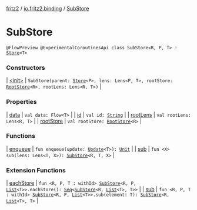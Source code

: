 [fritz2](../../index.md) / [io.fritz2.binding](../index.md) / [SubStore](./index.md)

# SubStore

`@FlowPreview @ExperimentalCoroutinesApi class SubStore<R, P, T> : `[`Store`](../-store/index.md)`<T>`

### Constructors

| [&lt;init&gt;](-init-.md) | `SubStore(parent: `[`Store`](../-store/index.md)`<P>, lens: Lens<P, T>, rootStore: `[`RootStore`](../-root-store/index.md)`<R>, rootLens: Lens<R, T>)` |

### Properties

| [data](data.md) | `val data: Flow<T>` |
| [id](id.md) | `val id: `[`String`](https://kotlinlang.org/api/latest/jvm/stdlib/kotlin/-string/index.html) |
| [rootLens](root-lens.md) | `val rootLens: Lens<R, T>` |
| [rootStore](root-store.md) | `val rootStore: `[`RootStore`](../-root-store/index.md)`<R>` |

### Functions

| [enqueue](enqueue.md) | `fun enqueue(update: `[`Update`](../-update.md)`<T>): `[`Unit`](https://kotlinlang.org/api/latest/jvm/stdlib/kotlin/-unit/index.html) |
| [sub](sub.md) | `fun <X> sub(lens: Lens<T, X>): `[`SubStore`](./index.md)`<R, T, X>` |

### Extension Functions

| [eachStore](../each-store.md) | `fun <R, P, T : withId> `[`SubStore`](./index.md)`<R, P, `[`List`](https://kotlinlang.org/api/latest/jvm/stdlib/kotlin.collections/-list/index.html)`<T>>.eachStore(): `[`Seq`](../-seq/index.md)`<`[`SubStore`](./index.md)`<R, `[`List`](https://kotlinlang.org/api/latest/jvm/stdlib/kotlin.collections/-list/index.html)`<T>, T>>` |
| [sub](../sub.md) | `fun <R, P, T : withId> `[`SubStore`](./index.md)`<R, P, `[`List`](https://kotlinlang.org/api/latest/jvm/stdlib/kotlin.collections/-list/index.html)`<T>>.sub(element: T): `[`SubStore`](./index.md)`<R, `[`List`](https://kotlinlang.org/api/latest/jvm/stdlib/kotlin.collections/-list/index.html)`<T>, T>` |

